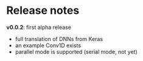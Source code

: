 # Release notes

**v0.0.2**: first alpha release
   * full translation of DNNs from Keras 
   * an example Conv1D exists
   * parallel mode is supported (serial mode, not yet)